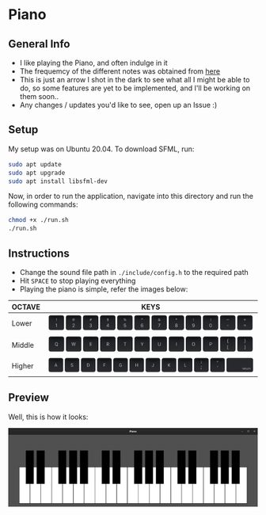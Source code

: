 # Piano

## General Info
- I like playing the Piano, and often indulge in it
- The frequemcy of the different notes was obtained from <a href="https://pages.mtu.edu/~suits/notefreqs.html">here</a>
- This is just an arrow I shot in the dark to see what all I might be able to do, so some features are yet to be implemented, and I'll be working on them soon..
- Any changes / updates you'd like to see, open up an Issue :)

## Setup
My setup was on Ubuntu 20.04. To download SFML, run:

```sh
sudo apt update
sudo apt upgrade
sudo apt install libsfml-dev
```

Now, in order to run the application, navigate into this directory and run the following commands:
```sh
chmod +x ./run.sh
./run.sh
```

## Instructions
- Change the sound file path in `./include/config.h` to the required path
- Hit `SPACE` to stop playing everything
- Playing the piano is simple, refer the images below:

| OCTAVE | KEYS |
| ------ | ---- |
| Lower  | ![Lower Octave](./assets/Lower_Octave.png) |
| Middle | ![Middle Octave](./assets/Middle_Octave.png) |
| Higher | ![Higher Octave](./assets/Higher_Octave.png) |

## Preview
Well, this is how it looks:

![Piano](./assets/Piano.png)